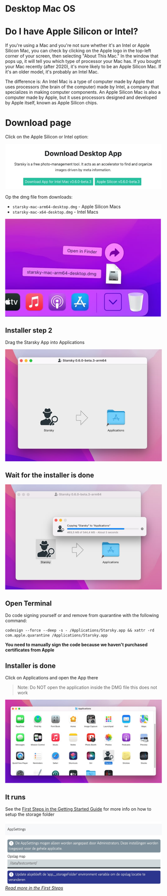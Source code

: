 # Desktop Mac OS

# Do I have Apple Silicon or Intel?

If you're using a Mac and you're not sure whether it's an Intel or Apple Silicon Mac, you can check by clicking on the Apple logo in the top-left corner of your screen, then selecting "About This Mac." In the window that pops up, it will tell you which type of processor your Mac has.
If you bought your Mac recently (after 2020), it's more likely to be an Apple Silicon Mac. If it's an older model, it's probably an Intel Mac.

The difference is:
An Intel Mac is a type of computer made by Apple that uses processors (the brain of the computer) made by Intel, a company that specializes in making computer components. An Apple Silicon Mac is also a computer made by Apple, but it uses processors designed and developed by Apple itself, known as Apple Silicon chips.

# Download page

Click on the Apple Silicon or Intel option:

[![Download options](../../assets/getting-started-desktop-desktop-macos-download-options.jpg)](https://docs.qdraw.nl/download)

Op the dmg file from downloads:

-   `starsky-mac-arm64-desktop.dmg` - Apple Silicon Macs
-   `starsky-mac-x64-desktop.dmg` - Intel Macs

![Step 1](../../assets/getting-started-desktop-desktop-macos-install-1.jpg)

## Installer step 2

Drag the Starsky App into Applications

![Step 2](../../assets/getting-started-desktop-desktop-macos-install-2.jpg)

## Wait for the installer is done

![Step 3](../../assets/getting-started-desktop-desktop-macos-install-3.jpg)

## Open Terminal

Do code signing yourself or and remove from quarantine with the following command:

```
codesign --force --deep -s - /Applications/Starsky.app && xattr -rd com.apple.quarantine /Applications/Starsky.app
```

**You need to manually sign the code because we haven't purchased certificates from Apple**

## Installer is done

Click on Applications and open the App there

> Note: Do NOT open the application inside the DMG file this does not work

![Step 4](../../assets/getting-started-desktop-desktop-macos-install-4.jpg)

## It runs

See the [First Steps in the Getting Started Guide](../first-steps.md) for more info on how to setup the storage folder

[![Storage Folder Assets](../../assets/getting-started-first-steps-storage-folder.jpg)](../first-steps.md)
_[Read more in the First Steps](../first-steps.md)_

